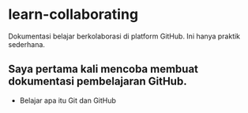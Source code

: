 # learn-collaborating
Dokumentasi belajar berkolaborasi di platform GitHub. Ini hanya praktik sederhana.

## Saya pertama kali mencoba membuat dokumentasi pembelajaran GitHub.
* Belajar apa itu Git dan GitHub
